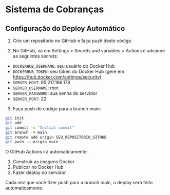 # Sistema de Cobranças

## Configuração do Deploy Automático

1. Crie um repositório no GitHub e faça push deste código

2. No GitHub, vá em Settings > Secrets and variables > Actions e adicione as seguintes secrets:

- `DOCKERHUB_USERNAME`: seu usuário do Docker Hub
- `DOCKERHUB_TOKEN`: seu token do Docker Hub (gere em https://hub.docker.com/settings/security)
- `SERVER_HOST`: 95.217.166.178
- `SERVER_USERNAME`: root
- `SERVER_PASSWORD`: sua senha do servidor
- `SERVER_PORT`: 22

3. Faça push do código para a branch main:
```bash
git init
git add .
git commit -m "Initial commit"
git branch -M main
git remote add origin SEU_REPOSITORIO_GITHUB
git push -u origin main
```

O GitHub Actions irá automaticamente:
1. Construir as imagens Docker
2. Publicar no Docker Hub
3. Fazer deploy no servidor

Cada vez que você fizer push para a branch main, o deploy será feito automaticamente.
